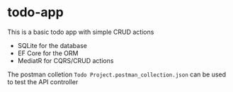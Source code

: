 # todo-app

This is a basic todo app with simple CRUD actions
- SQLite for the database
- EF Core for the ORM
- MediatR for CQRS/CRUD actions

The postman colletion `Todo Project.postman_collection.json` can be used to test the API controller
